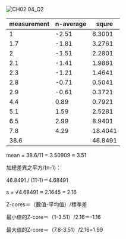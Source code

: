 
![CH02 04_Q2](https://github.com/user-attachments/assets/d62cbc31-42f1-44e5-a43e-662d630a2b9f)


|measurement|	n-average	|squre|
|-|-|-|
|1	|-2.51	|6.3001|
|1.7|	-1.81	|3.2761|
|2	|-1.51	|2.2801|
|2.1|	-1.41	|1.9881|
|2.3	|-1.21|	1.4641|
|2.8	|-0.71	|0.5041|
|2.9	|-0.61	|0.3721|
|4.4	|0.89	|0.7921|
|5.1	|1.59	|2.5281|
|6.5	|2.99	|8.9401|
|7.8	|4.29	|18.4041|
|38.6||46.8491|

mean = 38.6/11 = 3.50909 ≈ 3.51

加總差異之平方/(n-1)：

46.8491 / (11-1)＝4.68491

s = √4.68491 ≈ 2.1645 = 2.16

Z-cores＝（數值-平均值）/標準差

最小值的Z-core＝（1-3.51）/2.16＝-1.16

最大值的Z-core＝（7.8-3.51）/2.16=1.99

